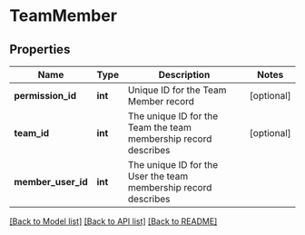# TeamMember

## Properties
Name | Type | Description | Notes
------------ | ------------- | ------------- | -------------
**permission_id** | **int** | Unique ID for the Team Member record | [optional] 
**team_id** | **int** | The unique ID for the Team the team membership record describes | [optional] 
**member_user_id** | **int** | The unique ID for the User the team membership record describes | 

[[Back to Model list]](../README.md#documentation-for-models) [[Back to API list]](../README.md#documentation-for-api-endpoints) [[Back to README]](../README.md)


